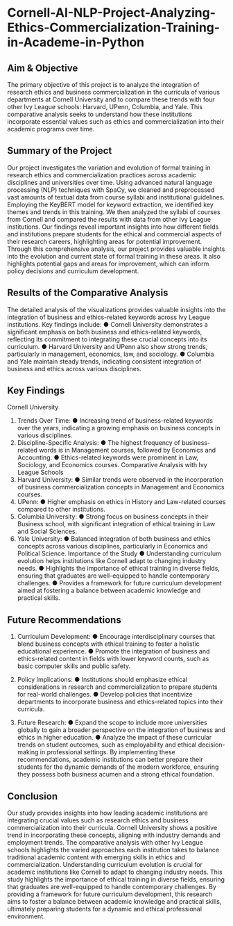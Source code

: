 # Cornell-AI-NLP-Project-Analyzing-Ethics-Commercialization-Training-in-Academe-in-Python

## Aim & Objective
The primary objective of this project is to analyze the integration of research ethics and business commercialization in the curricula of various departments at Cornell University and to compare these trends with four other Ivy League schools: Harvard, UPenn, Columbia, and Yale. This comparative analysis seeks to understand how these institutions incorporate essential values such as ethics and commercialization into their academic programs over time.

## Summary of the Project
Our project investigates the variation and evolution of formal training in research ethics and commercialization practices across academic disciplines and universities over time. Using advanced natural language processing (NLP) techniques with SpaCy, we cleaned and preprocessed vast amounts of textual data from course syllabi and institutional guidelines. Employing the KeyBERT model for keyword extraction, we identified key themes and trends in this training. We then analyzed the syllabi of courses from Cornell and compared the results with data from other Ivy League institutions. Our findings reveal important insights into how different fields and institutions prepare students for the ethical and commercial aspects of their research careers, highlighting areas for potential improvement. Through this comprehensive analysis, our project provides valuable insights into the evolution and current state of formal training in these areas. It also highlights potential gaps and areas for improvement, which can inform policy decisions and curriculum development.


## Results of the Comparative Analysis

The detailed analysis of the visualizations provides valuable insights into the integration of business and ethics-related keywords across Ivy League institutions. Key findings include:
●	Cornell University demonstrates a significant emphasis on both business and ethics-related keywords, reflecting its commitment to integrating these crucial concepts into its curriculum.
●	Harvard University and UPenn also show strong trends, particularly in management, economics, law, and sociology.
●	Columbia and Yale maintain steady trends, indicating consistent integration of business and ethics across various disciplines.


## Key Findings
Cornell University
1.	Trends Over Time:
●	Increasing trend of business-related keywords over the years, indicating a growing emphasis on business concepts in various disciplines.
2.	Discipline-Specific Analysis:
●	The highest frequency of business-related words is in Management courses, followed by Economics and Accounting.
●	Ethics-related keywords were prominent in Law, Sociology, and Economics courses.
Comparative Analysis with Ivy League Schools
1.	Harvard University:
●	Similar trends were observed in the incorporation of business commercialization concepts in Management and Economics courses.
2.	UPenn:
●	Higher emphasis on ethics in History and Law-related courses compared to other institutions.
3.	Columbia University:
●	Strong focus on business concepts in their Business school, with significant integration of ethical training in Law and Social Sciences.
4.	Yale University:
●	Balanced integration of both business and ethics concepts across various disciplines, particularly in Economics and Political Science.
Importance of the Study
●	Understanding curriculum evolution helps institutions like Cornell adapt to changing industry needs.
●	Highlights the importance of ethical training in diverse fields, ensuring that graduates are well-equipped to handle contemporary challenges.
●	Provides a framework for future curriculum development aimed at fostering a balance between academic knowledge and practical skills.

## Future Recommendations
1.	Curriculum Development:
●	Encourage interdisciplinary courses that blend business concepts with ethical training to foster a holistic educational experience.
●	Promote the integration of business and ethics-related content in fields with lower keyword counts, such as basic computer skills and public safety.

2.	Policy Implications:
●	Institutions should emphasize ethical considerations in research and commercialization to prepare students for real-world challenges.
●	Develop policies that incentivize departments to incorporate business and ethics-related topics into their curricula.

3.	Future Research:
●	Expand the scope to include more universities globally to gain a broader perspective on the integration of business and ethics in higher education.
●	Analyze the impact of these curricular trends on student outcomes, such as employability and ethical decision-making in professional settings.
By implementing these recommendations, academic institutions can better prepare their students for the dynamic demands of the modern workforce, ensuring they possess both business acumen and a strong ethical foundation.


## Conclusion
Our study provides insights into how leading academic institutions are integrating crucial values such as research ethics and business commercialization into their curricula. Cornell University shows a positive trend in incorporating these concepts, aligning with industry demands and employment trends. The comparative analysis with other Ivy League schools highlights the varied approaches each institution takes to balance traditional academic content with emerging skills in ethics and commercialization. Understanding curriculum evolution is crucial for academic institutions like Cornell to adapt to changing industry needs. This study highlights the importance of ethical training in diverse fields, ensuring that graduates are well-equipped to handle contemporary challenges. By providing a framework for future curriculum development, this research aims to foster a balance between academic knowledge and practical skills, ultimately preparing students for a dynamic and ethical professional environment.

